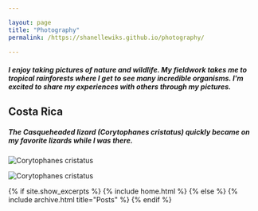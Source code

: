 ```yaml
---

layout: page
title: "Photography"
permalink: /https://shanellewiks.github.io/photography/

---
```


##### I enjoy taking pictures of nature and wildlife. My fieldwork takes me to tropical rainforests where I get to see many incredible organisms. I'm excited to share my experiences with others through my pictures.

## Costa Rica 

##### The Casqueheaded lizard (*Corytophanes cristatus*) quickly became on my favorite lizards while I was there. 

![Corytophanes cristatus](/assets/Cor1.jpg)

![Corytophanes cristatus](/assets/Cor2.jpg)



{% if site.show_excerpts %}
  {% include home.html %}
{% else %}
  {% include archive.html title="Posts" %}
{% endif %}